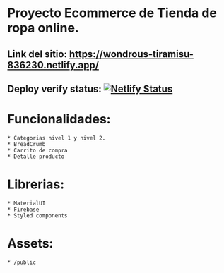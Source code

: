# Proyecto Ecommerce de Tienda de ropa online.
## Link del sitio: https://wondrous-tiramisu-836230.netlify.app/
## Deploy verify status: [![Netlify Status](https://api.netlify.com/api/v1/badges/571f81e7-3544-4b71-95ed-0638ac1844ac/deploy-status)](https://app.netlify.com/sites/wondrous-tiramisu-836230/deploys)

# Funcionalidades:
	* Categorias nivel 1 y nivel 2.
	* BreadCrumb
	* Carrito de compra
	* Detalle producto
	
# Librerias:
	* MaterialUI
	* Firebase
	* Styled components
	
# Assets:
	* /public	


